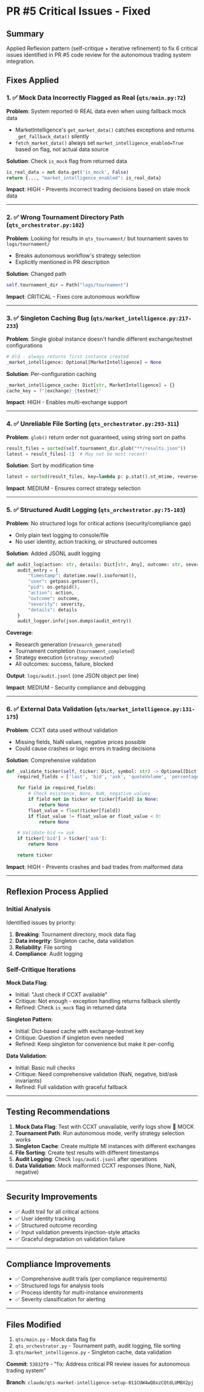 # PR #5 Critical Issues - Fixed

## Summary
Applied Reflexion pattern (self-critique + iterative refinement) to fix 6 critical issues identified in PR #5 code review for the autonomous trading system integration.

## Fixes Applied

### 1. ✅ Mock Data Incorrectly Flagged as Real (`qts/main.py:72`)
**Problem**: System reported 🌐 REAL data even when using fallback mock data
- MarketIntelligence's `get_market_data()` catches exceptions and returns `_get_fallback_data()` silently
- `fetch_market_data()` always set `market_intelligence_enabled=True` based on flag, not actual data source

**Solution**: Check `is_mock` flag from returned data
```python
is_real_data = not data.get('is_mock', False)
return {..., "market_intelligence_enabled": is_real_data}
```

**Impact**: HIGH - Prevents incorrect trading decisions based on stale mock data

---

### 2. ✅ Wrong Tournament Directory Path (`qts_orchestrator.py:102`)
**Problem**: Looking for results in `qts_tournament/` but tournament saves to `logs/tournament/`
- Breaks autonomous workflow's strategy selection
- Explicitly mentioned in PR description

**Solution**: Changed path
```python
self.tournament_dir = Path("logs/tournament")
```

**Impact**: CRITICAL - Fixes core autonomous workflow

---

### 3. ✅ Singleton Caching Bug (`qts/market_intelligence.py:217-233`)
**Problem**: Single global instance doesn't handle different exchange/testnet configurations
```python
# Old - always returns first instance created
_market_intelligence: Optional[MarketIntelligence] = None
```

**Solution**: Per-configuration caching
```python
_market_intelligence_cache: Dict[str, MarketIntelligence] = {}
cache_key = f"{exchange}_{testnet}"
```

**Impact**: HIGH - Enables multi-exchange support

---

### 4. ✅ Unreliable File Sorting (`qts_orchestrator.py:293-311`)
**Problem**: `glob()` return order not guaranteed, using string sort on paths
```python
result_files = sorted(self.tournament_dir.glob("**/results.json"))
latest = result_files[-1]  # May not be most recent!
```

**Solution**: Sort by modification time
```python
latest = sorted(result_files, key=lambda p: p.stat().st_mtime, reverse=True)[0]
```

**Impact**: MEDIUM - Ensures correct strategy selection

---

### 5. ✅ Structured Audit Logging (`qts_orchestrator.py:75-103`)
**Problem**: No structured logs for critical actions (security/compliance gap)
- Only plain text logging to console/file
- No user identity, action tracking, or structured outcomes

**Solution**: Added JSONL audit logging
```python
def audit_log(action: str, details: Dict[str, Any], outcome: str, severity: str = "INFO"):
    audit_entry = {
        "timestamp": datetime.now().isoformat(),
        "user": getpass.getuser(),
        "pid": os.getpid(),
        "action": action,
        "outcome": outcome,
        "severity": severity,
        "details": details
    }
    audit_logger.info(json.dumps(audit_entry))
```

**Coverage**:
- Research generation (`research_generated`)
- Tournament completion (`tournament_completed`)
- Strategy execution (`strategy_executed`)
- All outcomes: success, failure, blocked

**Output**: `logs/audit.jsonl` (one JSON object per line)

**Impact**: MEDIUM - Security compliance and debugging

---

### 6. ✅ External Data Validation (`qts/market_intelligence.py:131-175`)
**Problem**: CCXT data used without validation
- Missing fields, NaN values, negative prices possible
- Could cause crashes or logic errors in trading decisions

**Solution**: Comprehensive validation
```python
def _validate_ticker(self, ticker: Dict, symbol: str) -> Optional[Dict]:
    required_fields = ['last', 'bid', 'ask', 'quoteVolume', 'percentage', 'high', 'low']

    for field in required_fields:
        # Check existence, None, NaN, negative values
        if field not in ticker or ticker[field] is None:
            return None
        float_value = float(ticker[field])
        if float_value != float_value or float_value < 0:
            return None

    # Validate bid <= ask
    if ticker['bid'] > ticker['ask']:
        return None

    return ticker
```

**Impact**: HIGH - Prevents crashes and bad trades from malformed data

---

## Reflexion Process Applied

### Initial Analysis
Identified issues by priority:
1. **Breaking**: Tournament directory, mock data flag
2. **Data integrity**: Singleton cache, data validation
3. **Reliability**: File sorting
4. **Compliance**: Audit logging

### Self-Critique Iterations

**Mock Data Flag**:
- Initial: "Just check if CCXT available"
- Critique: Not enough - exception handling returns fallback silently
- Refined: Check `is_mock` flag in returned data

**Singleton Pattern**:
- Initial: Dict-based cache with exchange-testnet key
- Critique: Question if singleton even needed
- Refined: Keep singleton for convenience but make it per-config

**Data Validation**:
- Initial: Basic null checks
- Critique: Need comprehensive validation (NaN, negative, bid/ask invariants)
- Refined: Full validation with graceful fallback

---

## Testing Recommendations

1. **Mock Data Flag**: Test with CCXT unavailable, verify logs show 🎲 MOCK
2. **Tournament Path**: Run autonomous mode, verify strategy selection works
3. **Singleton Cache**: Create multiple MI instances with different exchanges
4. **File Sorting**: Create test results with different timestamps
5. **Audit Logging**: Check `logs/audit.jsonl` after operations
6. **Data Validation**: Mock malformed CCXT responses (None, NaN, negative)

---

## Security Improvements

- ✅ Audit trail for all critical actions
- ✅ User identity tracking
- ✅ Structured outcome recording
- ✅ Input validation prevents injection-style attacks
- ✅ Graceful degradation on validation failure

---

## Compliance Improvements

- ✅ Comprehensive audit trails (per compliance requirements)
- ✅ Structured logs for analysis tools
- ✅ Process identity for multi-instance environments
- ✅ Severity classification for alerting

---

## Files Modified

1. `qts/main.py` - Mock data flag fix
2. `qts_orchestrator.py` - Tournament path, audit logging, file sorting
3. `qts/market_intelligence.py` - Singleton cache, data validation

**Commit**: `53832f9` - "fix: Address critical PR review issues for autonomous trading system"

**Branch**: `claude/qts-market-intelligence-setup-011CUW4wQ8xzCQtdLUMBX2pj`
